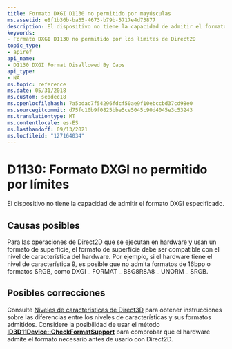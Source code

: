 ```yaml
---
title: Formato DXGI D1130 no permitido por mayúsculas
ms.assetid: e8f1b36b-ba35-4673-b79b-5717e4d73877
description: El dispositivo no tiene la capacidad de admitir el formato DXGI especificado.
keywords:
- Formato DXGI D1130 no permitido por los límites de Direct2D
topic_type:
- apiref
api_name:
- D1130 DXGI Format Disallowed By Caps
api_type:
- NA
ms.topic: reference
ms.date: 05/31/2018
ms.custom: seodec18
ms.openlocfilehash: 7a5bdac7f54296fdcf50ae9f10ebccbd37cd98e0
ms.sourcegitcommit: d75fc10b9f0825bbe5ce5045c90d4045e3c53243
ms.translationtype: MT
ms.contentlocale: es-ES
ms.lasthandoff: 09/13/2021
ms.locfileid: "127164034"
---
```

# <a name="d1130-dxgi-format-disallowed-by-caps"></a>D1130: Formato DXGI no permitido por límites

El dispositivo no tiene la capacidad de admitir el formato DXGI especificado.






 

## <a name="possible-causes"></a>Causas posibles

Para las operaciones de Direct2D que se ejecutan en hardware y usan un formato de superficie, el formato de superficie debe ser compatible con el nivel de característica del hardware. Por ejemplo, si el hardware tiene el nivel de característica 9, es posible que no admita formatos de 16bpp o formatos SRGB, como DXGI \_ FORMAT \_ B8G8R8A8 \_ UNORM \_ SRGB.

## <a name="possible-fixes"></a>Posibles correcciones

Consulte [Niveles de características de Direct3D](/previous-versions/windows/apps/hh994923(v=win.10)) para obtener instrucciones sobre las diferencias entre los niveles de características y sus formatos admitidos. Considere la posibilidad de usar el método [**ID3D11Device::CheckFormatSupport**](/windows/desktop/api/d3d11/nf-d3d11-id3d11device-checkformatsupport) para comprobar que el hardware admite el formato necesario antes de usarlo con Direct2D.

 

 
